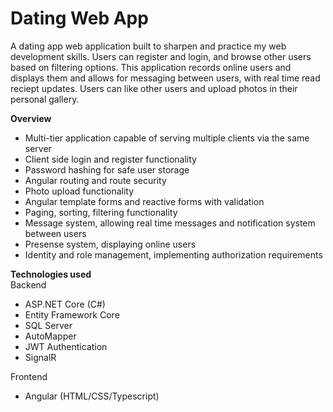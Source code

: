 # Dating Web App

A dating app web application built to sharpen and practice my web development skills. Users can register and login, and browse other users based on filtering options.
This application records online users and displays them and allows for messaging between users, with real time read reciept updates. Users can like other users and
upload photos in their personal gallery.

**Overview**
- Multi-tier application capable of serving multiple clients via the same server
- Client side login and register functionality
- Password hashing for safe user storage
- Angular routing and route security
- Photo upload functionality
- Angular template forms and reactive forms with validation
- Paging, sorting, filtering functionality
- Message system, allowing real time messages and notification system between users
- Presense system, displaying online users
- Identity and role management, implementing authorization requirements

**Technologies used**<br/>
Backend
- ASP.NET Core (C#)
- Entity Framework Core
- SQL Server
- AutoMapper
- JWT Authentication
- SignalR

Frontend
- Angular (HTML/CSS/Typescript)

